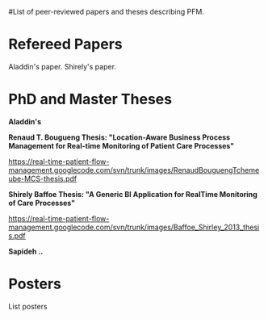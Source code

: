 #List of peer-reviewed papers and theses describing PFM.

# Refereed Papers #


Aladdin's paper.
Shirely's paper.



# PhD and Master Theses #

**Aladdin's**

**Renaud T. Bougueng Thesis: "Location-Aware Business Process
Management for Real-time Monitoring of Patient Care Processes"**

https://real-time-patient-flow-management.googlecode.com/svn/trunk/images/RenaudBouguengTchemeube-MCS-thesis.pdf

**Shirely Baffoe Thesis: "A Generic BI Application for RealTime Monitoring of Care Processes"**

https://real-time-patient-flow-management.googlecode.com/svn/trunk/images/Baffoe_Shirley_2013_thesis.pdf

**Sapideh
..**

# Posters #

List posters